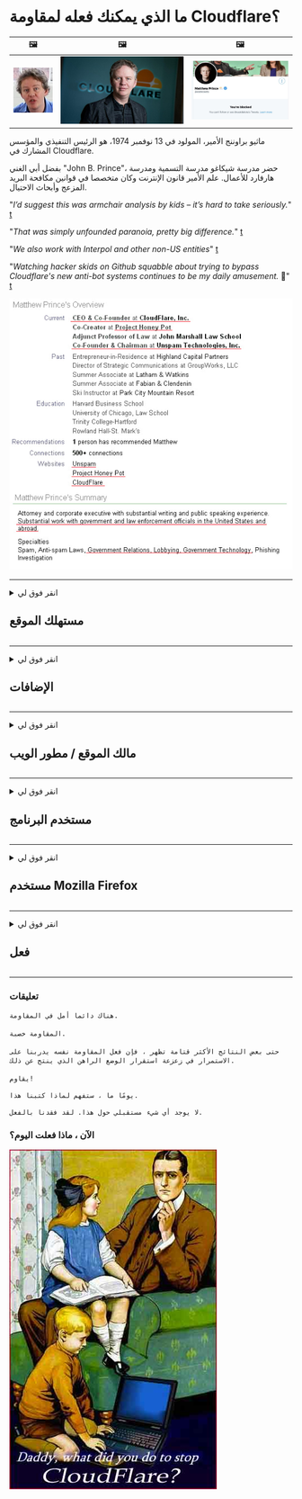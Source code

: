 # ما الذي يمكنك فعله لمقاومة Cloudflare؟

| 🖼 | 🖼 | 🖼 |
| --- | --- | --- |
| ![](../image/matthew_prince_teen.jpg) | ![](../image/matthew_prince.jpg) | ![](../image/blockedbymatthewprince.jpg) |


ماثيو براوننج الأمير، المولود في 13 نوفمبر 1974، هو الرئيس التنفيذي والمؤسس المشارك في Cloudflare.

بفضل أبي الغني "John B. Prince"، حضر مدرسة شيكاغو مدرسة التسمية ومدرسة هارفارد للأعمال.
علم الأمير قانون الإنترنت وكان متخصصا في قوانين مكافحة البريد المزعج وأبحاث الاحتيال.


"*I’d suggest this was armchair analysis by kids – it’s hard to take seriously.*" [t](https://www.theguardian.com/technology/2015/nov/19/cloudflare-accused-by-anonymous-helping-isis)

"*That was simply unfounded paranoia, pretty big difference.*"  [t](https://twitter.com/xxdesmus/status/992757936123359233)

"*We also work with Interpol and other non-US entities*" [t](https://twitter.com/eastdakota/status/1203028504184360960)

"*Watching hacker skids on Github squabble about trying to bypass Cloudflare's new anti-bot systems continues to be my daily amusement.* 🍿" [t](https://twitter.com/eastdakota/status/1273277839102656515)


![](../image/whoismp.jpg)

---


<details>
<summary>انقر فوق لي

## مستهلك الموقع
</summary>


- إذا كان موقع الويب الذي يعجبك يستخدم Cloudflare ، فأخبرهم بعدم استخدام Cloudflare.
  - النحيب على وسائل التواصل الاجتماعي مثل Facebook أو Reddit أو Twitter أو Mastodon لا يحدث فرقًا. [الإجراءات أعلى من الهاشتاج.](https://twitter.com/phyzonloop/status/1274132092490862594)
  - حاول الاتصال بمالك موقع الويب إذا كنت تريد أن تجعل نفسك مفيدًا.

[قال Cloudflare](https://github.com/Eloston/ungoogled-chromium/issues/783):
```
نوصيك بالتواصل مع المسؤولين عن الخدمات أو المواقع المحددة التي تواجه مشكلة معها ومشاركة تجربتك.
```

[إذا لم تطلب ذلك ، فلن يعرف مالك موقع الويب هذه المشكلة أبدًا.](../PEOPLE.md)

![](../image/liberapay.jpg)

[مثال ناجح](https://counterpartytalk.org/t/turn-off-cloudflare-on-counterparty-co-plz/164/5).<br>
لديك مشكلة؟ [ارفع صوتك الان.](https://github.com/maraoz/maraoz.github.io/issues/1) المثال أدناه.

```
أنت فقط تساعد في الرقابة على الشركات والمراقبة الجماعية.
http://crimeflare.eu.org
```

```
صفحة الويب الخاصة بك موجودة في حديقة CloudFlare الخاصة المسورة التي تسيء إلى الخصوصية.
http://crimeflare.eu.org
```

- خذ بعض الوقت لقراءة سياسة الخصوصية الخاصة بالموقع.
  - إذا كان موقع الويب خلف Cloudflare أو إذا كان موقع الويب يستخدم خدمات متصلة بـ Cloudflare.

يجب أن تشرح ما هو "Cloudflare" ، وطلب الإذن لمشاركة بياناتك مع Cloudflare. سيؤدي عدم القيام بذلك إلى خيانة الثقة ويجب تجنب موقع الويب المعني.

[مثال مقبول لسياسة الخصوصية هنا](https://archive.is/bDlTz) ("Subprocessors" > "Entity Name")

```
لقد قرأت سياسة الخصوصية الخاصة بك ولا يمكنني العثور على كلمة Cloudflare.
أرفض مشاركة البيانات معك إذا واصلت تغذية بياناتي إلى Cloudflare.
http://crimeflare.eu.org
```

هذا مثال على سياسة الخصوصية التي لا تحتوي على كلمة Cloudflare.
[Liberland Jobs](https://archive.is/daKIr) [privacy policy](https://docsend.com/view/feiwyte):

![](../image/cfwontobey.jpg)

Cloudflare لديها سياسة الخصوصية الخاصة بها.
[يحب Cloudflare ممارسة الجنس مع الناس.](https://www.reddit.com/r/GamerGhazi/comments/2s64fe/be_wary_reporting_to_cloudflare/)

فيما يلي مثال جيد على نموذج الاشتراك في موقع الويب.
AFAIK ، موقع صفر يفعل هذا. هل ستثق بهم؟

```
بالنقر فوق "تسجيل في XYZ" ، فإنك توافق على شروط الخدمة وبيان الخصوصية.
أنت توافق أيضًا على مشاركة بياناتك مع Cloudflare وتوافق أيضًا على بيان خصوصية Cloudflare.
إذا قامت Cloudflare بتسريب معلوماتك أو عدم السماح لك بالاتصال بخوادمنا ، فهذا ليس خطأنا. [*]

[ اشتراك ] [ أنا أعترض ]
```
[*] [PEOPLE.md](../PEOPLE.md)


- حاول ألا تستخدم خدمتهم. تذكر أنك مراقب من قبل Cloudflare.
  - ["I'm in your TLS, sniffin' your passworz"](../image/iminurtls.jpg)

- ابحث عن موقع آخر. هناك بدائل وفرص على الإنترنت!

- اقنع أصدقائك باستخدام Tor على أساس يومي.
  - يجب أن يكون عدم الكشف عن هويته هو معيار الإنترنت المفتوح!
  - [هل لاحظ أن مشروع Tor يكره هذا المشروع.](../HISTORY.md)

</details>

------

<details>
<summary>انقر فوق لي

## الإضافات
</summary>

- إذا كان متصفحك هو Firefox أو Tor Browser أو Ungoogled Chromium ، فاستخدم إحدى هذه الوظائف الإضافية أدناه.
  - إذا كنت ترغب في إضافة وظيفة إضافية جديدة أخرى اسأل عنها أولاً.


| اسم | مطور | الدعم | يمكن أن تمنع | يمكن أن يخطر | Chrome |
| -------- | -------- | -------- | -------- | -------- | -------- |
| [Bloku Cloudflaron MITM-Atakon](../subfiles/about.bcma.md) | #Addon | [ ? ](http://crimeflare.eu.org/) | **نعم**     | **نعم**     |  **نعم** |
| [Ĉu ligoj estas vundeblaj al MITM-atako?](../subfiles/about.ismm.md) | #Addon | [ ? ](http://crimeflare.eu.org/) | لا     | **نعم**     |  **نعم** |
| [Ĉu ĉi tiuj ligoj blokos Tor-uzanton?](../subfiles/about.isat.md) | #Addon | [ ? ](http://crimeflare.eu.org/) | لا     | **نعم**     |  **نعم** |
| [Block Cloudflare MITM Attack](https://trac.torproject.org/projects/tor/attachment/ticket/24351/block_cloudflare_mitm_attack-1.0.14.1-an%2Bfx.xpi)<br>[**DELETED BY TOR PROJECT**](../HISTORY.md) | nullius | [ ? ](../tool/block_cloudflare_mitm_fx), [Link](http://crimeflare.eu.org/) | **نعم**     | **نعم**     |  لا |
| [TPRB](http://34ahehcli3epmhbu2wbl6kw6zdfl74iyc4vg3ja4xwhhst332z3knkyd.onion/) | Sw | [ ? ](http://34ahehcli3epmhbu2wbl6kw6zdfl74iyc4vg3ja4xwhhst332z3knkyd.onion/) | **نعم**     | **نعم**     |  لا |
| [Detect Cloudflare](https://addons.mozilla.org/en-US/firefox/addon/detect-cloudflare/) | Frank Otto | [ ? ](https://github.com/traktofon/cf-detect) | لا     | **نعم**     |  لا |
| [True Sight](https://addons.mozilla.org/en-US/firefox/addon/detect-cloudflare-plus/) | claustromaniac | [ ? ](https://github.com/claustromaniac/detect-cloudflare-plus) | لا     | **نعم**     |  لا |
| [Which Cloudflare datacenter am I visiting?](https://addons.mozilla.org/en-US/firefox/addon/cf-pop/) | 依云 | [ ? ](https://github.com/lilydjwg/cf-pop) | لا     | **نعم**     |  لا |


- يمكن لـ "Decentraleyes" إيقاف الاتصال بـ "CDNJS (Cloudflare)".
  - يمنع الكثير من الطلبات من الوصول إلى الشبكات ، ويخدم الملفات المحلية لمنع المواقع من التعطل.
  - رد المطور: "[very concerning indeed](https://github.com/Synzvato/decentraleyes/issues/236#issuecomment-352049501)", "[widespread usage severely centralizes the web](https://github.com/Synzvato/decentraleyes/issues/251#issuecomment-366752049)"

- [يمكنك أيضًا إزالة شهادة Cloudflare أو عدم الثقة بها من المرجع المصدق (CA) الخاص بك.](https://www.ssl.com/how-to/remove-root-certificate-firefox/)

</details>

------

<details>
<summary>انقر فوق لي

## مالك الموقع / مطور الويب
</summary>


![](../image/word_cloudflarefree.jpg)

- لا تستخدم حل Cloudflare ، فترة.
  - يمكنك أن تفعل أفضل من ذلك ، أليس كذلك؟ [فيما يلي كيفية إزالة اشتراكات Cloudflare أو الخطط أو المجالات أو الحسابات.](https://support.cloudflare.com/hc/en-us/articles/200167776-Removing-subscriptions-plans-domains-or-accounts)

| 🖼 | 🖼 |
| --- | --- |
| ![](../image/htmlalertcloudflare.jpg) | ![](../image/htmlalertcloudflare2.jpg) |

- هل تريد المزيد من العملاء؟ أنت تعرف ماذا تفعل. التلميح هو "فوق السطر".
  - [مرحبًا ، لقد كتبت "نحن نأخذ خصوصيتك على محمل الجد" ولكن حصلت على "الخطأ 403 Forbidden Anonymous Proxy Not allowed".](https://it.slashdot.org/story/19/02/19/0033255/stop-saying-we-take-your-privacy-and-security-seriously) لماذا تحجب Tor أو VPN؟ ولماذا تحجب رسائل البريد الإلكتروني المؤقتة؟

![](../image/anonexist.jpg)

- سيؤدي استخدام Cloudflare إلى زيادة فرص الانقطاع. لا يمكن للزوار الوصول إلى موقع الويب الخاص بك إذا كان خادمك معطلاً أو كان Cloudflare معطلاً.
  - [هل تعتقد حقًا أن Cloudflare لم ينزل أبدًا؟](https://www.ibtimes.com/cloudflare-down-not-working-sites-producing-504-gateway-timeout-errors-2618008) [Another](https://twitter.com/Jedduff/status/1097875615997399040) [sample](https://twitter.com/search?f=tweets&vertical=default&q=Cloudflare%20is%20having%20problems). [Need more](../PEOPLE.md)?

![](../image/cloudflareinternalerror.jpg)

- سيؤدي استخدام Cloudflare لتوكيل "خدمة API" أو "خادم تحديث البرامج" أو "موجز RSS" إلى الإضرار بعميلك. اتصل بك أحد العملاء وقال "لا يمكنني استخدام واجهة برمجة التطبيقات الخاصة بك بعد الآن" ، وليس لديك أي فكرة عما يحدث. يمكن لـ Cloudflare حظر عميلك بصمت. هل تعتقد أنه بخير؟
  - هناك العديد من عملاء قارئ RSS وخدمة قارئ RSS عبر الإنترنت. لماذا تنشر موجز RSS إذا كنت لا تسمح للأشخاص بالاشتراك؟

![](../image/rssfeedovercf.jpg)

- هل تحتاج إلى شهادة HTTPS؟ استخدم "Let's Encrypt" أو قم بشرائه من شركة CA فقط.

- هل تحتاج إلى خادم DNS؟ لا يمكنك إعداد الخادم الخاص بك؟ ماذا عنهم: [Hurricane Electric Free DNS](https://dns.he.net/), [Dyn.com](https://dyn.com/dns/), [1984 Hosting](https://www.1984hosting.com/), [Afraid.Org (يقوم المسؤول بحذف حسابك إذا كنت تستخدم TOR)](https://freedns.afraid.org/)
  - [Alternativoj al DNS](../subfiles/alternative.domaindns.md)

- تبحث عن خدمة الاستضافة؟ مجاني فقط؟ ماذا عنهم: [Onion Service](http://vww6ybal4bd7szmgncyruucpgfkqahzddi37ktceo3ah7ngmcopnpyyd.onion/en/security/network-security/tor/onionservices-best-practices), [Free Web Hosting Area](https://freewha.com/), [Autistici/Inventati Web Site Hosting](https://www.autinv5q6en4gpf4.onion/services/website), [Github Pages](https://pages.github.com/), [Surge](https://surge.sh/)
  - [بدائل للتطبيق Cloudflare](../subfiles/alternative.cloudflare.md)

- هل تستخدم "cloudflare-ipfs.com"؟ [هل تعلم أن Cloudflare IPFS سيء؟](../PEOPLE.md)

- قم بتثبيت جدار حماية تطبيق الويب مثل OWASP و Fail2Ban على الخادم الخاص بك وقم بتكوينه بشكل صحيح.
  - حظر Tor ليس حلاً. لا تعاقب الجميع على المستخدمين السيئين الصغار فقط.

- إعادة توجيه أو منع مستخدمي "Cloudflare Warp" من الوصول إلى موقع الويب الخاص بك. وقدم سببًا إذا استطعت.

> قائمة IP: "[نطاقات IP الحالية لـ Cloudflare](cloudflare_inc/)"

> A: فقط احظرهم

```
server {
...
deny 173.245.48.0/20;
deny 103.21.244.0/22;
deny 103.22.200.0/22;
deny 103.31.4.0/22;
deny 141.101.64.0/18;
deny 108.162.192.0/18;
deny 190.93.240.0/20;
deny 188.114.96.0/20;
deny 197.234.240.0/22;
deny 198.41.128.0/17;
deny 162.158.0.0/15;
deny 104.16.0.0/12;
deny 172.64.0.0/13;
deny 131.0.72.0/22;
deny 2400:cb00::/32;
deny 2606:4700::/32;
deny 2803:f800::/32;
deny 2405:b500::/32;
deny 2405:8100::/32;
deny 2a06:98c0::/29;
deny 2c0f:f248::/32;
...
}
```

> B: إعادة التوجيه إلى صفحة التحذير

```
http {
...
geo $iscf {
default 0;
173.245.48.0/20 1;
103.21.244.0/22 1;
103.22.200.0/22 1;
103.31.4.0/22 1;
141.101.64.0/18 1;
108.162.192.0/18 1;
190.93.240.0/20 1;
188.114.96.0/20 1;
197.234.240.0/22 1;
198.41.128.0/17 1;
162.158.0.0/15 1;
104.16.0.0/12 1;
172.64.0.0/13 1;
131.0.72.0/22 1;
2400:cb00::/32 1;
2606:4700::/32 1;
2803:f800::/32 1;
2405:b500::/32 1;
2405:8100::/32 1;
2a06:98c0::/29 1;
2c0f:f248::/32 1;
}
...
}

server {
...
if ($iscf) {rewrite ^ https://example.com/cfwsorry.php;}
...
}

<?php
header('HTTP/1.1 406 Not Acceptable');
echo <<<CLOUDFLARED
Thank you for visiting ourwebsite.com!<br />
We are sorry, but we can't serve you because your connection is being intercepted by Cloudflare.<br />
Please read http://crimeflare.eu.org for more information.<br />
CLOUDFLARED;
die();
```

- قم بإعداد Tor Onion Service أو I2P إذا كنت تؤمن بالحرية وترحب بالمستخدمين المجهولين.

- اطلب النصيحة من مشغلي مواقع الويب الأخرى في Clearnet / Tor وتكوين صداقات مجهولة!

</details>

------

<details>
<summary>انقر فوق لي

## مستخدم البرنامج
</summary>


- يستخدم Discord CloudFlare. بدائل؟ نوصي [**Briar** (Android)](https://f-droid.org/en/packages/org.briarproject.briar.android/), [Ricochet (PC)](https://ricochet.im/), [Tox + Tor (Android/PC)](https://tox.chat/download.html)
  - يتضمن Briar برنامج Tor الخفي حتى لا تضطر إلى تثبيت Orbot.
  - قام مطورو Qwtch ، Open Privacy ، بحذف مشروع stop_cloudflare من خدمة git الخاصة بهم دون سابق إنذار.

- إذا كنت تستخدم Debian GNU / Linux ، أو أي مشتق ، فقم بالاشتراك: [bug #831835](https://bugs.debian.org/cgi-bin/bugreport.cgi?bug=831835). وإذا استطعت ، ساعد في التحقق من التصحيح ، وساعد المشرف على الوصول إلى الاستنتاج الصحيح حول ما إذا كان ينبغي قبوله أم لا.

- نوصي دائمًا بهذه المتصفحات.

| اسم | مطور | الدعم | تعليق |
| -------- | -------- | -------- | -------- |
| [Ungoogled-Chromium](https://ungoogled-software.github.io/ungoogled-chromium-binaries/) | Eloston | [ ? ](https://github.com/Eloston/ungoogled-chromium) | PC (Win, Mac, Linux)  _!Tor_ |
| [Bromite](https://www.bromite.org/fdroid) | Bromite | [ ? ](https://github.com/bromite/bromite/issues) | Android  _!Tor_ |
| [Tor Browser](https://www.torproject.org/download/) | Tor Project | [ ? ](https://support.torproject.org/) | PC (Win, Mac, Linux)  _Tor_|
| [Tor Browser Android](https://www.torproject.org/download/) | Tor Project | [ ? ](https://support.torproject.org/) | Android  _Tor_|
| [Onion Browser](https://itunes.apple.com/us/app/onion-browser/id519296448?mt=8) | Mike Tigas | [ ? ](https://github.com/OnionBrowser/OnionBrowser/issues) | Apple iOS  _Tor_|
| [GNU/Icecat](https://www.gnu.org/software/gnuzilla/) | GNU | [ ? ](https://www.gnu.org/software/gnuzilla/) | PC (Linux) |
| [IceCatMobile](https://f-droid.org/en/packages/org.gnu.icecat/) | GNU | [ ? ](https://lists.gnu.org/mailman/listinfo/bug-gnuzilla) | Android |
| [Iridium Browser](https://iridiumbrowser.de/about/) | Iridium | [ ? ](https://github.com/iridium-browser/iridium-browser/) | PC (Win, Mac, Linux, OpenBSD) |


خصوصية البرامج الأخرى غير كاملة. هذا لا يعني أن متصفح Tor "مثالي".
لا يوجد أمان بنسبة 100٪ ولا خاص بنسبة 100٪ على الإنترنت والتكنولوجيا.

- لا تريد استخدام Tor؟ يمكنك استخدام أي متصفح مع Tor daemon.
  - [لاحظ أن مشروع Tor لا يعجبه هذا.](https://support.torproject.org/tbb/tbb-9/) استخدم متصفح Tor إذا كنت قادرًا على القيام بذلك.
- [كيفية استخدام Chromium مع Tor](../subfiles/chromium_tor.md)


لنتحدث عن خصوصية البرامج الأخرى.

- [إذا كنت حقًا بحاجة إلى استخدام Firefox ، فاختر "Firefox ESR".](https://www.mozilla.org/en-US/firefox/organizations/)
  - [فايرفوكس - حراسة برامج التجسس](https://spyware.neocities.org/articles/firefox.html)
  - [يرفض Firefox حرية التعبير ويحظر حرية التعبير](https://web.archive.org/web/20200423010026/https://reclaimthenet.org/firefox-rejects-free-speech-bans-free-speech-commenting-plugin-dissenter-from-its-extensions-gallery/)
  - ["100+ تصويت معارِض. يبدو أن مطالبة شركة برمجيات بالالتزام ... أصبح البرنامج أكثر من اللازم هذه الأيام."](https://old.reddit.com/r/firefox/comments/gutdiw/weve_got_work_to_do_the_mozilla_blog/fslbbb6/)
  - [أه ، لماذا يُظهر لي Firefox ارتباطات دعائية في شريط URL الخاص بي؟](https://www.reddit.com/r/firefox/comments/jybx2w/uh_why_is_firefox_showing_me_sponsored_links_in/)
  - [موزيلا - الشيطان المتجسد](https://digdeeper.neocities.org/ghost/mozilla.html)

- [تذكر أن Mozilla تستخدم خدمة Cloudflare.](https://www.robtex.com/dns-lookup/www.mozilla.org) [كما أنهم يستخدمون خدمة DNS الخاصة بـ Cloudflare على منتجاتهم.](https://www.theregister.co.uk/2018/03/21/mozilla_testing_dns_encryption/)

- [رفضت Mozilla رسميًا هذه التذكرة.](https://bugzilla.mozilla.org/show_bug.cgi?id=1426618)

- [التركيز على Firefox هو مزحة.](https://github.com/mozilla-mobile/focus-android/issues/1743) [لقد وعدوا بإيقاف القياس عن بعد لكنهم غيروه.](https://github.com/mozilla-mobile/focus-android/issues/4210)

- [يحب مطور PaleMoon / Basilisk Cloudflare.](https://github.com/mozilla-mobile/focus-android/issues/1743#issuecomment-345993097)
  - [اخترق خادم أرشيف Pale Moon ونشر البرامج الضارة لمدة 18 شهرًا](https://www.reddit.com/r/privacytoolsIO/comments/cc808y/pale_moons_archive_server_hacked_and_spread/)
  - كما أنه يكره مستخدمي Tor - "[فليكن معاديًا لتور. أعتقد أن معظم المواقع يجب أن تكون معادية لتور بالنظر إلى عامل إساءة استخدامها المرتفع للغاية.](https://github.com/yacy/yacy_search_server/issues/314#issuecomment-565932097)"

- [يعاني Waterfox من مشكلة خطيرة في "الهواتف المنزلية"](https://spyware.neocities.org/articles/waterfox.html)

- [جوجل كروم هو برنامج تجسس.](https://www.gnu.org/proprietary/malware-google.en.html)
  - [ملفات تعريف Google لنشاطك.](https://spyware.neocities.org/articles/chrome.html)

- [تقوم SRWare Iron بإجراء العديد من التوصيلات المنزلية للهواتف.](https://spyware.neocities.org/articles/iron.html) كما أنه يتصل بنطاقات google.

- [متصفح Brave يضيف متتبعين Facebook / Twitter إلى القائمة البيضاء.](https://www.bleepingcomputer.com/news/security/facebook-twitter-trackers-whitelisted-by-brave-browser/)
  - [إليك المزيد من المشكلات.](https://spyware.neocities.org/articles/brave.html)
  - [معرف شركة binance](https://twitter.com/cryptonator1337/status/1269594587716374528)

- [يتيح Microsoft Edge لـ Facebook تشغيل رمز Flash خلف ظهور المستخدمين.](https://www.zdnet.com/article/microsoft-edge-lets-facebook-run-flash-code-behind-users-backs/)

- [لا تحترم Vivaldi خصوصيتك.](https://spyware.neocities.org/articles/vivaldi.html)

- [مستوى برامج التجسس في Opera: مرتفع للغاية](https://spyware.neocities.org/articles/opera.html)

- Apple iOS: [لا يجب أن تستخدم نظام iOS على الإطلاق ، لأنه برنامج ضار.](https://www.gnu.org/proprietary/malware-apple.html)

لذلك نوصي الجدول أعلاه فقط. لا شيء آخر.

</details>

------

<details>
<summary>انقر فوق لي

## مستخدم Mozilla Firefox
</summary>


- سيرسل "Firefox Nightly" معلومات مستوى التصحيح إلى خوادم Mozilla بدون طريقة إلغاء الاشتراك.
  - [تعمل خوادم Mozilla مع Cloudflare](https://www.digwebinterface.com/?hostnames=www.mozilla.org%0D%0Amozilla.cloudflare-dns.com&type=&ns=resolver&useresolver=8.8.4.4&nameservers=)

- من الممكن منع Firefox من الاتصال بخوادم Mozilla.
  - [دليل قوالب سياسة Mozilla](https://github.com/mozilla/policy-templates/blob/master/README.md)
  - ضع في اعتبارك أن هذه الخدعة قد تتوقف عن العمل في الإصدار الأحدث لأن Mozilla تحب إدراج نفسها في القائمة البيضاء.
  - استخدم جدار الحماية وفلتر DNS لحظرهما تمامًا.

"`/distribution/policies.json`"

>     "WebsiteFilter": {
> 		"Block": [
> 		"*://*.mozilla.com/*",
> 		"*://*.mozilla.net/*",
> 		"*://*.mozilla.org/*",
> 		"*://webcompat.com/*",
> 		"*://*.firefox.com/*",
> 		"*://*.thunderbird.net/*",
> 		"*://*.cloudflare.com/*"
> 		]
>     },


- ~~أبلغ عن خطأ في متتبع mozilla ، وأخبرهم بعدم استخدام Cloudflare.~~ كان هناك تقرير خطأ في bugzilla. تم نشر مخاوف العديد من الأشخاص ، ولكن تم إخفاء الخطأ بواسطة المسؤول في عام 2018.

- يمكنك تعطيل DoH في Firefox.
  - [تغيير مزود DNS الافتراضي لمتصفح Firefox](../subfiles/change-firefox-dns.md)

![](../image/firefoxdns.jpg)

- [إذا كنت ترغب في استخدام DNS غير مزود بخدمة الإنترنت ، ففكر في استخدام خدمة OpenNIC Tier2 DNS أو أي من خدمات DNS غير Cloudflare.](https://wiki.opennic.org/start)
![](../image/opennic.jpg)
  - حظر Cloudflare مع DNS. [Crimeflare DNS](../subfiles/service.publicdns.md)

- يمكنك استخدام Tor كمحلل DNS. [إذا لم تكن خبيرًا في Tor ، اطرح سؤالاً هنا.](https://tor.stackexchange.com/)

> **كيف؟**
> 1. قم بتنزيل Tor وتثبيته على جهاز الكمبيوتر الخاص بك.
> 2. أضف هذا السطر إلى ملف "torrc".
> DNSPort 127.0.0.1:53
> 3. أعد تشغيل Tor.
> 4. اضبط خادم DNS للكمبيوتر الخاص بك على "127.0.0.1".

</details>

------

<details>
<summary>انقر فوق لي

## فعل
</summary>


- أخبر الآخرين من حولك عن مخاطر Cloudflare.

- [ساعد في تحسين هذا المستودع.](http://crimeflare.eu.org)
  - كلا القائمتين والحجج ضده والتفاصيل.

- [قم بالتوثيق والإعلان عن الأخطاء التي تحدث في Cloudflare (والشركات المماثلة) ، مع التأكد من ذكر هذا المستودع عند القيام بذلك](http://crimeflare.eu.org) :)

- احصل على المزيد من الأشخاص الذين يستخدمون Tor بشكل افتراضي حتى يتمكنوا من تجربة الويب من منظور أجزاء مختلفة من العالم.

- ابدأ المجموعات ، في وسائل التواصل الاجتماعي ومساحات اللحوم ، المكرسة لتحرير العالم من Cloudflare.

- عند الاقتضاء ، اربط بهذه المجموعات في هذا المستودع - يمكن أن يكون هذا مكانًا لتنسيق العمل معًا كمجموعات.

- [ابدأ تعاونًا يمكن أن يوفر بديلاً مفيدًا غير مؤسسي لـ Cloudflare.](../subfiles/alternative.cloudflare.md)

- أخبرنا بأي بدائل للمساعدة على الأقل في توفير دفاع متعدد الطبقات ضد Cloudflare.

- إذا كنت أحد عملاء Cloudflare ، فقم بتعيين إعدادات الخصوصية الخاصة بك ، وانتظر حتى ينتهكها.
  - [ثم قم بإحضارهم تحت رسوم مكافحة البريد العشوائي / انتهاك الخصوصية.](https://twitter.com/thexpaw/status/1108424723233419264)

- إذا كنت مقيمًا في الولايات المتحدة الأمريكية وكان موقع الويب المعني بنكًا أو محاسبًا ، فحاول ممارسة الضغط القانوني بموجب قانون غرام ليتش بليلي أو قانون الأمريكيين ذوي الاحتياجات الخاصة وأبلغنا بمدى وصولك .

- إذا كان موقع الويب موقعًا حكوميًا ، فحاول ممارسة الضغط القانوني بموجب التعديل الأول لدستور الولايات المتحدة.

- إذا كنت مواطنًا في الاتحاد الأوروبي ، فاتصل بالموقع الإلكتروني لإرسال معلوماتك الشخصية بموجب اللائحة العامة لحماية البيانات. إذا رفضوا إعطائك معلوماتك ، فهذا انتهاك للقانون.

- بالنسبة للشركات التي تدعي تقديم الخدمة على موقعها على الويب ، حاول الإبلاغ عنها على أنها "إعلانات كاذبة" لمنظمات حماية المستهلك و BBB. يتم تقديم مواقع الويب الخاصة بـ Cloudflare بواسطة خوادم Cloudflare.

- [يقترح الاتحاد الدولي للاتصالات في سياق الولايات المتحدة أن Cloudflare بدأت تصبح كبيرة بما يكفي لإسقاط قانون مكافحة الاحتكار عليها.](https://www.itu.int/en/ITU-T/Workshops-and-Seminars/20181218/Documents/Geoff_Huston_Presentation.pdf)

- من المتصور أن الإصدار 4 من GNU GPL يمكن أن يتضمن شرطًا ضد تخزين كود المصدر خلف مثل هذه الخدمة ، مما يتطلب لجميع GPLv4 والبرامج اللاحقة التي يمكن الوصول إلى شفرة المصدر على الأقل عبر وسيط لا يميز ضد مستخدمي Tor.

- [Se vi uzas Mastodon bonvolu sekvi la konton Mitigator](../subfiles/service.altlink.md).

</details>

------

### تعليقات

```
هناك دائما أمل في المقاومة.

المقاومة خصبة.

حتى بعض النتائج الأكثر قتامة تظهر ، فإن فعل المقاومة نفسه يدربنا على الاستمرار في زعزعة استقرار الوضع الراهن الذي ينتج عن ذلك.

يقاوم!
```

```
يومًا ما ، ستفهم لماذا كتبنا هذا.
```

```
لا يوجد أي شيء مستقبلي حول هذا. لقد فقدنا بالفعل.
```

### الآن ، ماذا فعلت اليوم؟


![](../image/stopcf.jpg)
